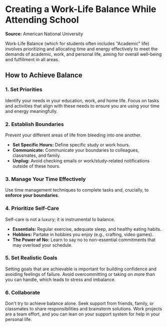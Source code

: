 # Creating a Work-Life Balance While Attending School

**Source:** American National University

Work-Life Balance (which for students often includes "Academic" life) involves prioritizing and allocating time and energy effectively to meet the demands of academic, work, and personal life, aiming for overall well-being and fulfillment in all areas.

## How to Achieve Balance

### 1. Set Priorities
Identify your needs in your education, work, and home life. Focus on tasks and activities that align with these needs to ensure you are using your time and energy meaningfully.

### 2. Establish Boundaries
Prevent your different areas of life from bleeding into one another.

* **Set Specific Hours:** Define specific study or work hours.
* **Communicate:** Communicate your boundaries to colleagues, classmates, and family.
* **Unplug:** Avoid checking emails or work/study-related notifications outside of these hours.

### 3. Manage Your Time Effectively
Use time management techniques to complete tasks and, crucially, to **enforce your boundaries**.

### 4. Prioritize Self-Care
Self-care is not a luxury; it is instrumental to balance.
* **Essentials:** Regular exercise, adequate sleep, and healthy eating habits.
* **Hobbies:** Partake in hobbies you enjoy (e.g., crafting, video games).
* **The Power of No:** Learn to say no to non-essential commitments that may overload your schedule.

### 5. Set Realistic Goals
Setting goals that are achievable is important for building confidence and avoiding feelings of failure. Avoid overcommitting or taking on more than you can handle, which leads to stress and imbalance.

### 6. Collaborate
Don't try to achieve balance alone. Seek support from friends, family, or classmates to share responsibilities and brainstorm solutions. Work projects are a team effort, and you can lean on your support system for help in your personal life.

